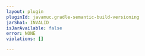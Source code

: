 ```yaml
---
layout: plugin
pluginId: javamuc.gradle-semantic-build-versioning
jarSha1: INVALID
isJarAvailable: false
error: NONE
violations: []

---
```

